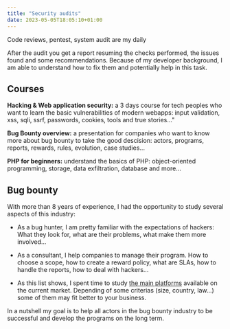 ```yaml
---
title: "Security audits"
date: 2023-05-05T18:05:10+01:00
---
```



Code reviews, pentest, system audit are my daily

After the audit you get a report resuming the checks performed, the issues found and some recommendations.
Because of my developer background, I am able to understand how to fix them and potentially help in this task.


## Courses

<b>Hacking & Web application security:</b> a 3 days course for tech peoples who want to  learn the basic vulnerabilities of modern webapps: input validation, xss, sqli, ssrf, passwords, cookies, tools and true stories..."								

<b>Bug Bounty overview:</b> a presentation for companies who want to know more about bug bounty to take the good descision: actors, programs, reports, rewards, rules, evolution, case studies...								

<b>PHP for beginners:</b> understand the basics of PHP: object-oriented programming, storage, data exfiltration, database and more...								


## Bug bounty

With more than 8 years of experience, I had the opportunity to study several aspects of this industry:

- As a bug hunter, I am pretty familiar with the expectations of hackers:
What they look for, what are their problems, what make them more involved...

- As a consultant, I help companies to manage their program.
How to choose a scope, how to create a reward policy, what are SLAs, how to handle the reports, how to deal with hackers...

- As this list shows, I spent time to study [the main platforms](https://github.com/disclose/bug-bounty-platforms) available on the current market.
Depending of some criterias (size, country, law...) some of them may fit better to your business.

In a nutshell my goal is to help all actors in the bug bounty industry to be successful and develop the programs on the long term.
